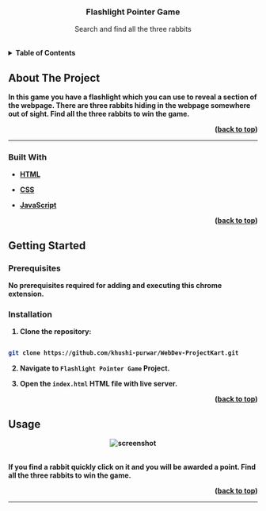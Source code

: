 
  

<h3  align="center">Flashlight Pointer Game</h3>

  

<p  align="center">
Search and find all the three rabbits
</p>
<br>


<details>
  <summary><b>Table of Contents</summary>
  <ol>
    <li>
      <a href="#about-the-project">About The Project</a>
      <ul>
        <li><a href="#built-with">Built With</a></li>
      </ul>
    </li>
    <li>
      <a href="#getting-started">Getting Started</a>
      <ul>
        <li><a href="#prerequisites">Prerequisites</a></li>
   </ul>
    </li>
    <li><a href="#usage">Usage</a></li>
     </li>
  
  
  </ol>
</details>

  

## About The Project

In this game you have a flashlight which you can use to reveal a section of the webpage. There are three rabbits hiding in the webpage somewhere out of sight. Find all the three rabbits to win the game.

<p  align="right">(<a  href="#top">back to top</a>)</p>

<hr>

  

### Built With

  

* [HTML](https://developer.mozilla.org/en-US/docs/Web/HTML)

* [CSS](https://developer.mozilla.org/en-US/docs/Web/CSS)

* [JavaScript](https://www.javascript.com/)

  

<p  align="right">(<a  href="#top">back to top</a>)</p>

  

## Getting Started

### Prerequisites

No prerequisites required for adding and executing this chrome extension.

### Installation

  

1. Clone the repository:

```sh

git clone https://github.com/khushi-purwar/WebDev-ProjectKart.git

```

2. Navigate to `Flashlight Pointer Game` Project.

3. Open the `index.html` HTML file with live server.

  
  

<p  align="right">(<a  href="#top">back to top</a>)</p>

  

## Usage

<div  align="center">
<img  src="https://raw.githubusercontent.com/LiQuiD-404/WebDev-ProjectKart/master/Flashlight%20Pointer%20Game/snips/snip1.png"  alt="screenshot" >
 <br> <br>

</div>

If you find a rabbit quickly click on it and you will be awarded a point.
Find all the three rabbits to win the game.


  
  

<p  align="right">(<a  href="#top">back to top</a>)</p>

  
  
  
  
  <hr>
  

